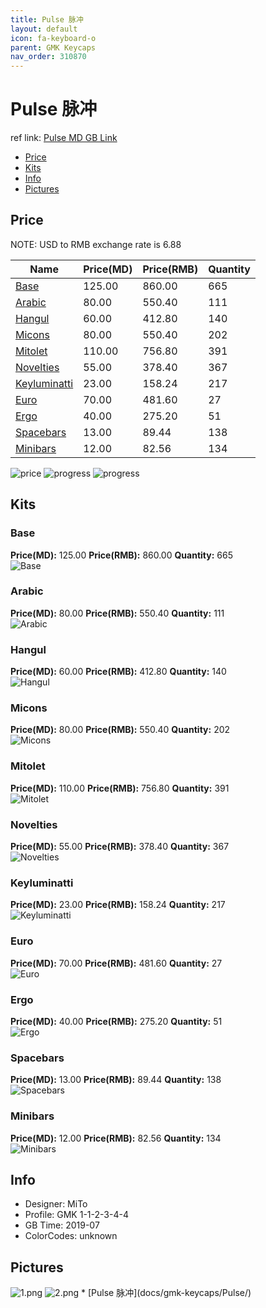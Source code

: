 ```yaml
---
title: Pulse 脉冲
layout: default
icon: fa-keyboard-o
parent: GMK Keycaps
nav_order: 310870
---
```


# Pulse 脉冲

ref link: [Pulse MD GB Link](https://drop.com/buy/drop-mito-gmk-pulse-custom-keycap-set)

* [Price](#price)
* [Kits](#kits)
* [Info](#info)
* [Pictures](#pictures)


## Price  
NOTE: USD to RMB exchange rate is 6.88

| Name          | Price(MD)    |  Price(RMB) | Quantity |
| ------------- | ------------ |  ---------- | -------- |
|[Base](#base)|125.00|860.00|665|
|[Arabic](#arabic)|80.00|550.40|111|
|[Hangul](#hangul)|60.00|412.80|140|
|[Micons](#micons)|80.00|550.40|202|
|[Mitolet](#mitolet)|110.00|756.80|391|
|[Novelties](#novelties)|55.00|378.40|367|
|[Keyluminatti](#keyluminatti)|23.00|158.24|217|
|[Euro](#euro)|70.00|481.60|27|
|[Ergo](#ergo)|40.00|275.20|51|
|[Spacebars](#spacebars)|13.00|89.44|138|
|[Minibars](#minibars)|12.00|82.56|134|

<img src="{{ 'assets/images/gmk-keycaps/pulse/price.jpg' | relative_url }}" alt="price" class="image featured">
<img src="{{ 'assets/images/gmk-keycaps/pulse/progress2.png' | relative_url }}" alt="progress" class="image featured">
<img src="{{ 'assets/images/gmk-keycaps/pulse/progress1.png' | relative_url }}" alt="progress" class="image featured">


## Kits
### Base
**Price(MD):** 125.00    **Price(RMB):** 860.00    **Quantity:** 665  
<img src="{{ 'assets/images/gmk-keycaps/pulse/kits_pics/base.png' | relative_url }}" alt="Base" class="image featured">

### Arabic
**Price(MD):** 80.00    **Price(RMB):** 550.40    **Quantity:** 111  
<img src="{{ 'assets/images/gmk-keycaps/pulse/kits_pics/arabic.png' | relative_url }}" alt="Arabic" class="image featured">

### Hangul
**Price(MD):** 60.00    **Price(RMB):** 412.80    **Quantity:** 140  
<img src="{{ 'assets/images/gmk-keycaps/pulse/kits_pics/hangul.png' | relative_url }}" alt="Hangul" class="image featured">

### Micons
**Price(MD):** 80.00    **Price(RMB):** 550.40    **Quantity:** 202  
<img src="{{ 'assets/images/gmk-keycaps/pulse/kits_pics/micons.png' | relative_url }}" alt="Micons" class="image featured">

### Mitolet
**Price(MD):** 110.00    **Price(RMB):** 756.80    **Quantity:** 391  
<img src="{{ 'assets/images/gmk-keycaps/pulse/kits_pics/mitolet.png' | relative_url }}" alt="Mitolet" class="image featured">

### Novelties
**Price(MD):** 55.00    **Price(RMB):** 378.40    **Quantity:** 367  
<img src="{{ 'assets/images/gmk-keycaps/pulse/kits_pics/novelties.png' | relative_url }}" alt="Novelties" class="image featured">

### Keyluminatti
**Price(MD):** 23.00    **Price(RMB):** 158.24    **Quantity:** 217  
<img src="{{ 'assets/images/gmk-keycaps/pulse/kits_pics/keyluminatti.png' | relative_url }}" alt="Keyluminatti" class="image featured">

### Euro
**Price(MD):** 70.00    **Price(RMB):** 481.60    **Quantity:** 27  
<img src="{{ 'assets/images/gmk-keycaps/pulse/kits_pics/euro.png' | relative_url }}" alt="Euro" class="image featured">

### Ergo
**Price(MD):** 40.00    **Price(RMB):** 275.20    **Quantity:** 51  
<img src="{{ 'assets/images/gmk-keycaps/pulse/kits_pics/ergo.png' | relative_url }}" alt="Ergo" class="image featured">

### Spacebars
**Price(MD):** 13.00    **Price(RMB):** 89.44    **Quantity:** 138  
<img src="{{ 'assets/images/gmk-keycaps/pulse/kits_pics/spacebars.png' | relative_url }}" alt="Spacebars" class="image featured">

### Minibars
**Price(MD):** 12.00    **Price(RMB):** 82.56    **Quantity:** 134  
<img src="{{ 'assets/images/gmk-keycaps/pulse/kits_pics/minibars.png' | relative_url }}" alt="Minibars" class="image featured">


## Info
* Designer: MiTo
* Profile: GMK 1-1-2-3-4-4
* GB Time: 2019-07
* ColorCodes: unknown 


## Pictures
<img src="{{ 'assets/images/gmk-keycaps/pulse/rendering_pics/1.png' | relative_url }}" alt="1.png" class="image featured">
<img src="{{ 'assets/images/gmk-keycaps/pulse/rendering_pics/2.png' | relative_url }}" alt="2.png" class="image featured">
* [Pulse 脉冲](docs/gmk-keycaps/Pulse/)
